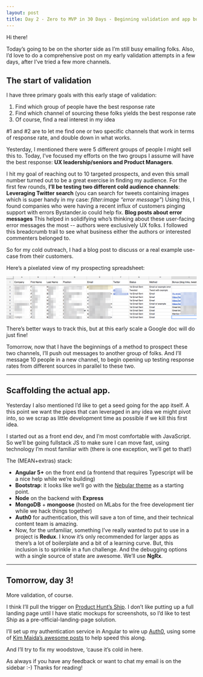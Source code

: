 ```yaml
---
layout: post
title: Day 2 - Zero to MVP in 30 Days - Beginning validation and app buildout
---
```


<div class="intro">
  Hi there!

  Today’s going to be on the shorter side as I’m still busy emailing folks. Also, I’d love to do a comprehensive post on my early validation attempts in a few days, after I’ve tried a few more channels. 
</div>

## The start of validation

I have three primary goals with this early stage of validation:

1.  Find which group of people have the best response rate
2.  Find which channel of sourcing these folks yields the best response rate
3.  Of course, find a real interest in my idea

#1 and #2 are to let me find one or two specific channels that work in terms of response rate, and double down in what works.

Yesterday, I mentioned there were 5 different groups of people I might sell this to. Today, I’ve focused my efforts on the two groups I assume will have the best response: **UX leadership/seniors and Product Managers**.

I hit my goal of reaching out to 10 targeted prospects, and even this small number turned out to be a great exercise in finding my audience. For the first few rounds, **I’ll be testing two different cold audience channels**:
**Leveraging Twitter search** (you can search for tweets containing images which is super handy in my case: _filter:image “error message”_) Using this, I found companies who were having a recent influx of customers pinging support with errors Bystander.io could help fix.
**Blog posts about error messages** This helped in solidifying who’s thinking about these user-facing error messages the most -- authors were exclusively UX folks. I followed this breadcrumb trail to see what business either the authors or interested commenters belonged to.

So for my cold outreach, I had a blog post to discuss or a real example use-case from their customers.

Here’s a pixelated view of my prospecting spreadsheet:

![](/static/images/03_Validation_Google_Sheets.png)

There’s better ways to track this, but at this early scale a Google doc will do just fine!

Tomorrow, now that I have the beginnings of a method to prospect these two channels, I’ll push out messages to another group of folks. And I’ll message 10 people in a new channel, to begin opening up testing response rates from different sources in parallel to these two.

-------------------------------------------------------------

## Scaffolding the actual app.

Yesterday I also mentioned I’d like to get a seed going for the app itself. A this point we want the pipes that can leveraged in any idea we might pivot into, so we scrap as little development time as possible if we kill this first idea.

I started out as a front end dev, and I’m most comfortable with JavaScript. So we’ll be going fullstack JS to make sure I can move fast, using technology I’m most familiar with (there is one exception, we’ll get to that!)

The (MEAN+extras) stack:

-  **Angular 5+** on the front end (a frontend that requires Typescript will be a nice help while we’re building)
-  **Bootstrap**: it looks like we’ll go with the [Nebular theme](https://github.com/akveo/nebular) as a starting point.
-  **Node** on the backend with **Express**
-  **MongoDB** + **mongoose** (hosted on MLabs for the free development tier while we hack things together)
-  **Auth0** for authentication, this will save a ton of time, and their technical content team is amazing.
-  Now, for the unfamiliar, something I’ve really wanted to put to use in a project is **Redux**. I know it’s only recommended for larger apps as there’s a lot of boilerplate and a bit of a learning curve. But, this inclusion is to sprinkle in a fun challenge. And the debugging options with a single source of state are awesome. We’ll use **NgRx**.


----------------------------------------------------------------

## Tomorrow, day 3! 

More validation, of course.

I think I’ll pull the trigger on [Product Hunt’s Ship](https://www.producthunt.com/ship). I don’t like putting up a full landing page until I have static mockups for screenshots, so I’d like to test Ship as a pre-official-landing-page solution.

I’ll set up my authentication service in Angular to wire up [Auth0](https://auth0.com/), using some of [Kim Maida’s awesome posts](https://auth0.com/blog/real-world-angular-series-part-1/) to help speed this along.

And I’ll try to fix my woodstove, ‘cause it’s cold in here.

As always if you have any feedback or want to chat my email is on the sidebar :-) Thanks for reading!



